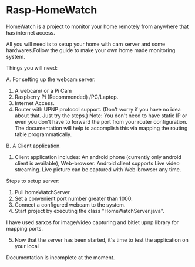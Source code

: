 # Rasp-HomeWatch
HomeWatch is a project to monitor your home remotely from anywhere that has internet access.

All you will need is to setup your home with cam server and some hardwares.Follow the guide to make your own home made monitoring system.

Things you will need:

A. For setting up the webcam server.
  1. A webcam/ or a Pi Cam
  2. Raspberry Pi (Recommended) /PC/Laptop.
  3. Internet Access. 
  4. Router with UPNP protocol support. (Don't worry if you have no idea about that. Just try the steps.)
Note: You don't need to have static IP or even you don't have to forward the port from your router configuration. The documentation will help to accomplish this via mapping the routing table programmatically.

B. A Client application.
  1. Client application includes: An android phone (currently only android client is available), Web-browser.
  Android client supports Live video streaming. Live picture can be captured with Web-browser any time.

Steps to setup server:
1. Pull homeWatchServer.
2. Set a convenient port number greater than 1000.
3. Connect a configured webcam to the system. 
4. Start project by executing the class "HomeWatchServer.java".

  I have used sarxos for image/video capturing and bitlet upnp library for mapping ports.

5. Now that the server has been started, it's time to test the application on your local  



Documentation is incomplete at the moment.
